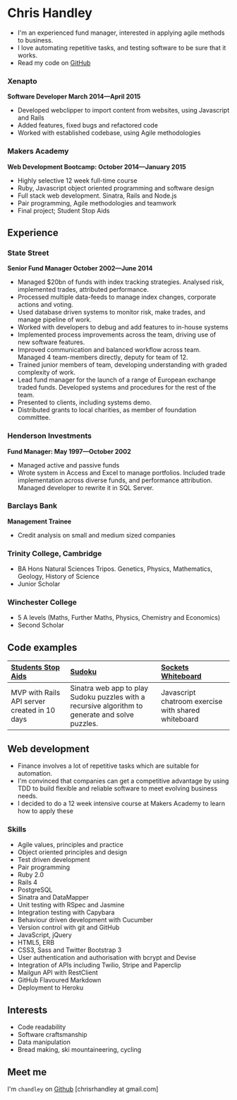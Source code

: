 Chris Handley 
=========

* I'm an experienced fund manager, interested in applying agile methods to business.
* I love automating repetitive tasks, and testing software to be sure that it works.
* Read my code on [GitHub](http://github.com/chandley)

### Xenapto

**Software Developer March 2014&mdash;April 2015**

  - Developed webclipper to import content from websites, using Javascript and Rails
  - Added features, fixed bugs and refactored code
  - Worked with established codebase, using Agile methodologies

### Makers Academy
**Web Development Bootcamp: October 2014&mdash;January 2015**

  - Highly selective 12 week full-time course
  - Ruby, Javascript object oriented programming and software design
  - Full stack web development. Sinatra, Rails and Node.js
  - Pair programming, Agile methodologies and teamwork
  - Final project; Student Stop Aids

Experience
----------

### State Street 
**Senior Fund Manager October 2002&mdash;June 2014**

- Managed $20bn of funds with index tracking strategies. Analysed risk, implemented trades, attributed performance.
- Processed multiple data-feeds to manage index changes, corporate actions and voting.
- Used database driven systems to monitor risk, make trades, and manage pipeline of work.
- Worked with developers to debug and add features to in-house systems
- Implemented process improvements across the team, driving use of new software features.
- Improved communication and balanced workflow across team. Managed 4 team-members directly, deputy for team of 12.
- Trained junior members of team, developing understanding with graded complexity of work.
- Lead fund manager for the launch of a range of European exchange traded funds. Developed systems and procedures for the rest of the team.
- Presented to clients, including systems demo.
- Distributed grants to local charities, as member of foundation committee.

### Henderson Investments
**Fund Manager: May 1997&mdash;October 2002**

- Managed active and passive funds
- Wrote system in Access and Excel to manage portfolios. Included trade implementation across diverse funds, and performance attribution. Managed developer to rewrite it in SQL Server.

### Barclays Bank
**Management Trainee**
- Credit analysis on small and medium sized companies

### Trinity College, Cambridge
- BA Hons Natural Sciences Tripos. Genetics, Physics, Mathematics, Geology, History of Science
- Junior Scholar

### Winchester College
- 5 A levels (Maths, Further Maths, Physics, Chemistry and Economics)
- Second Scholar

Code examples
-------------

| [Students Stop Aids](https://github.com/chandley/stop-aids) | [Sudoku](https://github.com/chandley/Sudoku-Challenge) | [Sockets Whiteboard](https://github.com/chandley/sockets-whiteboard) |
|:--------------- |:-------- |:--------- |
| MVP with Rails API server created in 10 days | Sinatra web app to play Sudoku puzzles with a recursive algorithm to generate and solve puzzles. | Javascript chatroom exercise with shared whiteboard|

Web development
---------------

* Finance involves a lot of repetitive tasks which are suitable for automation. 
* I'm convinced that companies can get a competitive advantage by using TDD to build flexible and reliable software to meet evolving business needs.
* I decided to do a 12 week intensive course at Makers Academy to learn how to apply these

### Skills

  - Agile values, principles and practice
  - Object­ oriented principles and design
  - Test­ driven development
  - Pair programming
  - Ruby 2.0
  - Rails 4
  - PostgreSQL
  - Sinatra and DataMapper
  - Unit testing with RSpec and Jasmine
  - Integration testing with Capybara
  - Behaviour driven development with Cucumber
  - Version control with git and GitHub
  - JavaScript, jQuery 
  - HTML5, ERB 
  - CSS3, Sass and Twitter Bootstrap 3
  - User authentication and authorisation with bcrypt and Devise
  - Integration of APIs including Twilio, Stripe and Paperclip
  - Mailgun API with RestClient
  - GitHub Flavoured Markdown
  - Deployment to Heroku

Interests
---------

* Code readability
* Software craftsmanship
* Data manipulation
* Bread making, ski mountaineering, cycling

Meet me
-------
I'm `chandley` on [Github](http://github.com/chandley)
[chrisrhandley at gmail.com]

  [bookmark-manager]: https://github.com/chandley/bookmark-manager

  [LinkedIn]: http:/
  [Twitter]: http://twitter.com/

